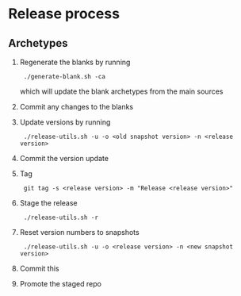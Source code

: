 # Release process

## Archetypes

1. Regenerate the blanks by running

        ./generate-blank.sh -ca

   which will update the blank archetypes from the main sources

1. Commit any changes to the blanks

1. Update versions by running

        ./release-utils.sh -u -o <old snapshot version> -n <release version>

1. Commit the version update
1. Tag
    
        git tag -s <release version> -m "Release <release version>"
1. Stage the release
        
        ./release-utils.sh -r
1. Reset version numbers to snapshots
        
        ./release-utils.sh -u -o <release version> -n <new snapshot version>
1. Commit this
1. Promote the staged repo


